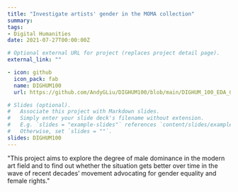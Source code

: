 ```yaml
---
title: "Investigate artists' gender in the MOMA collection"
summary:
tags:
- Digital Humanities
date: 2021-07-27T00:00:00Z

# Optional external URL for project (replaces project detail page).
external_link: ""

- icon: github
  icon_pack: fab
  name: DIGHUM100
  url: https://github.com/AndyGLiu/DIGHUM100/blob/main/DIGHUM_100_EDA_Google_Colab_Final_Version_.ipynb

# Slides (optional).
#   Associate this project with Markdown slides.
#   Simply enter your slide deck's filename without extension.
#   E.g. `slides = "example-slides"` references `content/slides/example-slides.md`.
#   Otherwise, set `slides = ""`.
slides: DIGHUM100
---
```

"This project aims to explore the degree of male dominance in the modern art field and to find out whether the situation gets better over time in the wave of recent decades’ movement advocating for gender equality and female rights."
